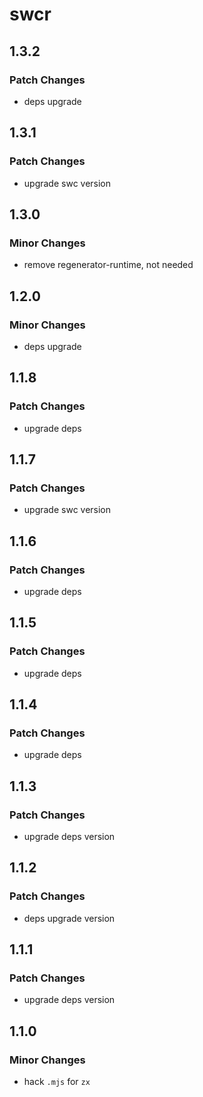 # swcr

## 1.3.2

### Patch Changes

- deps upgrade

## 1.3.1

### Patch Changes

- upgrade swc version

## 1.3.0

### Minor Changes

- remove regenerator-runtime, not needed

## 1.2.0

### Minor Changes

- deps upgrade

## 1.1.8

### Patch Changes

- upgrade deps

## 1.1.7

### Patch Changes

- upgrade swc version

## 1.1.6

### Patch Changes

- upgrade deps

## 1.1.5

### Patch Changes

- upgrade deps

## 1.1.4

### Patch Changes

- upgrade deps

## 1.1.3

### Patch Changes

- upgrade deps version

## 1.1.2

### Patch Changes

- deps upgrade version

## 1.1.1

### Patch Changes

- upgrade deps version

## 1.1.0

### Minor Changes

- hack `.mjs` for `zx`

